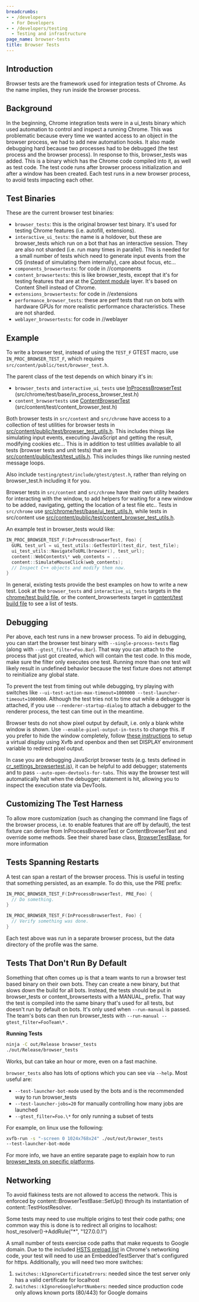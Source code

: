 ```yaml
---
breadcrumbs:
- - /developers
  - For Developers
- - /developers/testing
  - Testing and infrastructure
page_name: browser-tests
title: Browser Tests
---
```


## Introduction

Browser tests are the framework used for integration tests of Chrome. As the
name implies, they run inside the browser process.

## Background

In the beginning, Chrome integration tests were in a ui_tests binary which used
automation to control and inspect a running Chrome. This was problematic because
every time we wanted access to an object in the browser process, we had to add
new automation hooks. It also made debugging hard because two processes had to
be debugged (the test process and the browser process). In response to this,
browser_tests was added. This is a binary which has the Chrome code compiled
into it, as well as test code. The test code runs after browser process
initialization and after a window has been created. Each test runs in a new
browser process, to avoid tests impacting each other.

## Test Binaries

These are the current browser test binaries:

*   `browser_tests`: this is the original browser test binary. It's used
            for testing Chrome features (i.e. autofill, extensions).
*   `interactive_ui_tests`: the name is a holdover, but these are
            browser_tests which run on a bot that has an interactive session.
            They are also not sharded (i.e. run many times in parallel). This is
            needed for a small number of tests which need to generate input
            events from the OS (instead of simulating them internally), care
            about focus, etc...
*   `components_browsertests`: for code in //components
*   `content_browsertests`: this is like browser_tests, except that it's
            for testing features that are at the [Content
            module](/developers/content-module) layer. It's based on Content
            Shell instead of Chrome.
*   `extensions_browsertests`: for code in //extensions
*   `performance_browser_tests`: these are perf tests that run on bots
            with hardware GPUs for more realistic performance characteristics.
            These are not sharded.
*   `weblayer_browsertests`: for code in //weblayer

## Example

To write a browser test, instead of using the `TEST_F` GTEST macro, use
`IN_PROC_BROWSER_TEST_F`, which requires `src/content/public/test/browser_test.h`.

The parent class of the test depends on which binary it's in:

*   `browser_tests` and `interactive_ui_tests` use
            [InProcessBrowserTest](http://src.chromium.org/viewvc/chrome/trunk/src/chrome/test/base/in_process_browser_test.h?revision=HEAD&view=markup)
            (src/chrome/test/base/in_process_browser_test.h)
*   `content_browsertests` use
            [ContentBrowserTest](http://src.chromium.org/viewvc/chrome/trunk/src/content/test/content_browser_test.h?view=markup)
            (src/content/test/content_browser_test.h)

Both browser tests in `src/content` and `src/chrome` have access to a collection of
test utilities for browser tests in
[src/content/public/test/browser_test_utils.h](https://cs.chromium.org/chromium/src/content/public/test/browser_test_utils.h).
This includes things like simulating input events, executing JavaScript and
getting the result, modifying cookies etc... This is in addition to test
utilities available to all tests (browser tests and unit tests) that are in
[src/content/public/test/test_utils.h](https://cs.chromium.org/chromium/src/content/public/test/test_utils.h).
This includes things like running nested message loops.

Also include `testing/gtest/include/gtest/gtest.h`, rather than relying on
browser_test.h including it for you.

Browser tests in `src/content` and `src/chrome` have their own utility headers for
interacting with the window, to add helpers for waiting for a new window to be
added, navigating, getting the location of a test file etc.. Tests in `src/chrome`
use
[src/chrome/test/base/ui_test_utils.h](https://cs.chromium.org/chromium/src/chrome/test/base/ui_test_utils.h),
while tests in src/content use
[src/content/public/test/content_browser_test_utils.h](https://cs.chromium.org/chromium/src/content/public/test/content_browser_test_utils.h).

An example test in browser_tests would like:

```c++
IN_PROC_BROWSER_TEST_F(InProcessBrowserTest, Foo) {
  GURL test_url = ui_test_utils::GetTestUrl(test_dir, test_file);
  ui_test_utils::NavigateToURL(browser(), test_url);
  content::WebContents\* web_contents = ...
  content::SimulateMouseClick(web_contents);
  // Inspect C++ objects and modify them now.
}
```

In general, existing tests provide the best examples on how to write a new test.
Look at the `browser_tests` and `interactive_ui_tests` targets in the [chrome/test
build
file](https://chromium.googlesource.com/chromium/src/+/HEAD/chrome/test/BUILD.gn),
or the content_browsertests target in [content/test build
file](https://chromium.googlesource.com/chromium/src/+/HEAD/content/test/BUILD.gn)
to see a list of tests.

## Debugging

Per above, each test runs in a new browser process. To aid in debugging, you can
start the browser test binary with `--single-process-tests` flag (along with
`--gtest_filter=Foo.Bar`). That way you can attach to the process that just got
created, which will contain the test code. In this mode, make sure the filter
only executes one test. Running more than one test will likely result in
undefined behavior because the test fixture does not attempt to reinitialize any
global state.

To prevent the test from timing out while debugging, try playing with switches
like `--ui-test-action-max-timeout=1000000 --test-launcher-timeout=1000000`.
Although the test tries not to time out while a debugger is attached, if you use
`--renderer-startup-dialog` to attach a debugger to the renderer process, the test
can time out in the meantime.

Browser tests do not show pixel output by default, i.e. only a blank white
window is shown. Use `--enable-pixel-output-in-tests` to change this. If you
prefer to hide the window completely, follow [these
instructions](https://chromium.googlesource.com/chromium/src/+/main/docs/linux/debugging.md#to-replicate-window-manager-setup-on-the-bots)
to setup a virtual display using Xvfb and openbox and then set DISPLAY
environment variable to redirect pixel output.

In case you are debugging JavaScript browser tests (e.g. tests defined in
[cr_settings_browsertest.js](https://source.chromium.org/chromium/chromium/src/+/HEAD:chrome/test/data/webui/settings/cr_settings_browsertest.js)),
it can be helpful to add debugger; statements and to pass
`--auto-open-devtools-for-tabs`. This way the browser test will automatically halt
when the debugger; statement is hit, allowing you to inspect the execution state
via DevTools.

## Customizing The Test Harness

To allow more customization (such as changing the command line flags of the
browser process, i.e. to enable features that are off by default), the test
fixture can derive from InProcessBrowserTest or ContentBrowserTest and override
some methods. See their shared base class,
[BrowserTestBase](https://chromium.googlesource.com/chromium/src/+/HEAD/content/public/test/browser_test_base.h),
for more information

## Tests Spanning Restarts

A test can span a restart of the browser process. This is useful in testing that
something persisted, as an example. To do this, use the PRE prefix:

```c++
IN_PROC_BROWSER_TEST_F(InProcessBrowserTest, PRE_Foo) {
  // Do something.
}
```

```c++
IN_PROC_BROWSER_TEST_F(InProcessBrowserTest, Foo) {
  // Verify something was done.
}
```

Each test above was run in a separate browser process, but the data directory of
the profile was the same.

## Tests That Don't Run By Default

Something that often comes up is that a team wants to run a browser test based
binary on their own bots. They can create a new binary, but that slows down the
build for all bots. Instead, the tests should be put in browser_tests or
content_browsertests with a MANUAL_ prefix. That way the test is compiled into
the same binary that's used for all tests, but doesn't run by default on bots.
It's only used when `--run-manual` is passed. The team's bots can then run
browser_tests with `--run-manual --gtest_filter=FooTeam\*` .

**Running Tests**

```bash
ninja -C out/Release browser_tests
./out/Release/browser_tests
```

Works, but can take an hour or more, even on a fast machine.

`browser_tests` also has lots of options which you can see via `--help`. Most useful
are:

*   `--test-launcher-bot-mode` used by the bots and is the recommended way to run
browser_tests
*   `--test-launcher-jobs=20` for manually controlling how many jobs are launched
*   `--gtest_filter=Foo.\*` for only running a subset of tests

For example, on linux use the following:

```bash
xvfb-run -s "-screen 0 1024x768x24" ./out/out/browser_tests
--test-launcher-bot-mode
```

For more info, we have an entire separate page to explain how to run
[browser_tests on specific
platforms](http://www.chromium.org/developers/testing/running-tests#TOC-Running-basic-tests).

## Networking

To avoid flakiness tests are not allowed to access the network. This is enforced
by content::BrowserTestBase::SetUp() through its instantiation of
content::TestHostResolver.

Some tests may need to use multiple origins to test their code paths; one common
way this is done is to redirect all origins to localhost:
host_resolver()-&gt;AddRule("\*", "127.0.0.1")

A small number of tests exercise code paths that make requests to Google domain.
Due to the included [HSTS preload list](https://hstspreload.org/) in Chrome's
networking code, your test will need to use an EmbeddedTestServer that's
configured for https. Additionally, you will need two more switches:

1.  `switches::kIgnoreCertificateErrors`: needed since the test server
            only has a valid certificate for localhost
2.  `switches::kIgnoreGooglePortNumbers`: needed since production code
            only allows known ports (80/443) for Google domains
